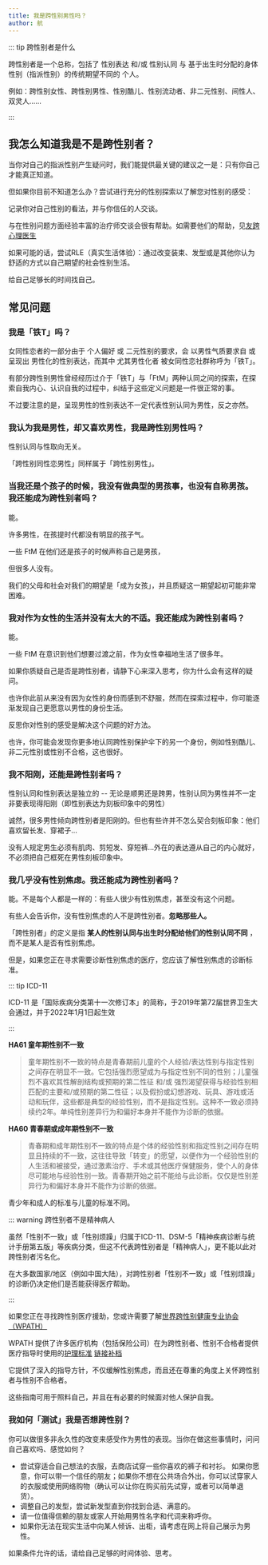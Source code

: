 ```yaml
---
title: 我是跨性别男性吗？
author: 航
---
```


::: tip 跨性别者是什么

跨性别者是一个总称，包括了 性别表达 和/或 性别认同 与 基于出生时分配的身体性别（指派性别）的传统期望不同的 个人。

例如：跨性别女性、跨性别男性、性别酷儿、性别流动者、非二元性别、间性人、双灵人……

:::

## 我怎么知道我是不是跨性别者？

当你对自己的指派性别产生疑问时，我们能提供最关键的建议之一是：只有你自己才能真正知道。

但如果你目前不知道怎么办？尝试进行充分的性别探索以了解您对性别的感受：

记录你对自己性别的看法，并与你信任的人交谈。

与在性别问题方面经验丰富的治疗师交谈会很有帮助。如需要他们的帮助，见[友跨心理医生](https://mtf.wiki/zh-cn/docs/psyco/friendly)

如果可能的话，尝试RLE（真实生活体验）：通过改变装束、发型或是其他你认为舒适的方式以自己期望的社会性别生活。

给自己足够长的时间找自己。

## 常见问题

### 我是「铁T」吗？

女同性恋者的一部分由于 个人偏好 或 二元性别的要求，会 以男性气质要求自 或呈现出 男性化的性别表达，而其中 尤其男性化者 被女同性恋社群称呼为「铁T」。

有部分跨性别男性曾经经历过介于「铁T」与「FtM」两种认同之间的探索，在探索自我内心、认识自我的过程中，纠结于这些定义问题是一件很正常的事。

不过要注意的是，呈现男性的性别表达不一定代表性别认同为男性，反之亦然。

### 我认为我是男性，却又喜欢男性，我是跨性别男性吗？

性别认同与性取向无关。

「跨性别同性恋男性」同样属于「跨性别男性」。

### 当我还是个孩子的时候，我没有做典型的男孩事，也没有自称男孩。我还能成为跨性别者吗？

能。

许多男性，在孩提时代都没有明显的孩子气。

一些 FtM 在他们还是孩子的时候声称自己是男孩，

但很多人没有。

我们的父母和社会对我们的期望是「成为女孩」，并且质疑这一期望起初可能非常困难。

### 我对作为女性的生活并没有太大的不适。我还能成为跨性别者吗？

能。

一些 FtM 在意识到他们想要过渡之前，作为女性幸福地生活了很多年。

如果你质疑自己是否是跨性别者，请静下心来深入思考，你为什么会有这样的疑问。

也许你此前从来没有因为女性的身份而感到不舒服，然而在探索过程中，你可能逐渐发现自己更愿意以男性的身份生活。

反思你对性别的感受是解决这个问题的好方法。

也许，你可能会发现你更多地认同跨性别保护伞下的另一个身份，例如性别酷儿、非二元性别或性别不合格，这也很好。

### 我不阳刚，还能是跨性别者吗？

性别认同和性别表达是独立的 -- 无论是顺男还是跨男，性别认同为男性并不一定非要表现得阳刚（即性别表达为刻板印象中的男性）

诚然，很多男性倾向跨性别者是阳刚的。但也有些许并不怎么契合刻板印象：他们喜欢留长发、穿裙子...

没有人规定男生必须有肌肉、剪短发、穿短裤...外在的表达遵从自己的内心就好，不必须把自己框死在男性刻板印象中。

### 我几乎没有性别焦虑。我还能成为跨性别者吗？

能。不是每个人都是一样的：有些人很少有性别焦虑，甚至没有这个问题。

有些人会告诉你，没有性别焦虑的人不是跨性别者。**忽略那些人。**

「跨性别者」的定义是指 **某人的性别认同与出生时分配给他们的性别认同不同** ，而不是某人是否有性别焦虑。

但是，如果您正在寻求需要诊断性别焦虑的医疗，您应该了解性别焦虑的诊断标准。

::: tip ICD-11

ICD-11 是「国际疾病分类第十一次修订本」的简称，于2019年第72届世界卫生大会通过，并于2022年1月1日起生效

:::

**HA61 童年期性别不一致**

> 童年期性别不一致的特点是青春期前儿童的个人经验/表达性别与指定性别之间存在明显不一致。它包括强烈愿望成为与指定性别不同的性别；儿童强烈不喜欢其性解剖结构或预期的第二性征 和/或 强烈渴望获得与经验性别相匹配的主要和/或预期的第二性征；以及假扮或幻想游戏、玩具、游戏或活动和玩伴，这些都是典型的经验性别，而不是指定性别。这种不一致必须持续约2年。单纯性别差异行为和偏好本身并不能作为诊断的依据。

**HA60 青春期或成年期性别不一致**

> 青春期和成年期性别不一致的特点是个体的经验性别和指定性别之间存在明显且持续的不一致，这往往导致「转变」的愿望，以便作为一个经验性别的人生活和被接受，通过激素治疗、手术或其他医疗保健服务，使个人的身体尽可能地与经验性别一致。青春期开始之前不能给与此诊断。仅仅是性别差异行为和偏好本身并不能作为诊断的依据。

青少年和成人的标准与儿童的标准不同。

::: warning 跨性别者不是精神病人

虽然「性别不一致」或「性别烦躁」归属于ICD-11、DSM-5「精神疾病诊断与统计手册第五版」等疾病分类，但这不代表跨性别者是「精神病人」，更不能以此对跨性别者污名化。

在大多数国家/地区（例如中国大陆），对跨性别者「性别不一致」或「性别烦躁」的诊断仍决定他们是否能获得医疗帮助。

:::

如果您正在寻找跨性别医疗援助，您或许需要了解[世界跨性别健康专业协会 （WPATH）](https://www.wpath.org/about/mission-and-vision)

WPATH 提供了许多医疗机构（包括保险公司）在为跨性别者、性别不合格者提供医疗指导时使用的[护理标准](https://www.wpath.org/publications/soc) [链接补档](https://web.archive.org/web/20180401112524/https://www.wpath.org/publications/soc)

它提供了深入的指导方针，不仅缓解性别焦虑，而且还在尊重的角度上关怀跨性别者与性别不合格者。

这些指南可用于照料自己，并且在有必要的时候面对他人保护自我。

### 我如何「测试」我是否想跨性别？

你可以做很多非永久性的改变来感受作为男性的表现。当你在做这些事情时，问问自己喜欢吗、感觉如何？

- 尝试穿适合自己想法的衣服，去商店试穿一些你喜欢的裤子和衬衫。
  如果你愿意，你可以带一个信任的朋友；如果你不想在公共场合外出，你可以试穿家人的衣服或使用网络购物（确认可以让你在购买前先试穿，或者可以简单退货）。
- 调整自己的发型，尝试新发型直到你找到合适、满意的。
- 请一位值得信赖的朋友或家人开始用男性名字和代词来称呼你。
- 如果你无法在现实生活中向某人倾诉、出柜，请考虑在网上将自己展示为男性。

如果条件允许的话，请给自己足够的时间体验、思考。
